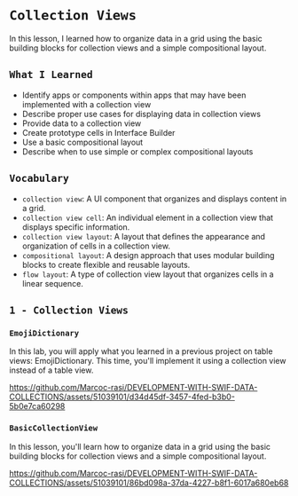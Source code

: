 # `Collection Views`

In this lesson, I learned how to organize data in a grid using the basic building blocks for collection views and a simple compositional layout.

## `What I Learned`

- Identify apps or components within apps that may have been implemented with a collection view
- Describe proper use cases for displaying data in collection views
- Provide data to a collection view
- Create prototype cells in Interface Builder
- Use a basic compositional layout
- Describe when to use simple or complex compositional layouts


## `Vocabulary`
- `collection view`: A UI component that organizes and displays content in a grid.
- `collection view cell`: An individual element in a collection view that displays specific information.
- `collection view layout`: A layout that defines the appearance and organization of cells in a collection view.
- `compositional layout`: A design approach that uses modular building blocks to create flexible and reusable layouts.
- `flow layout`: A type of collection view layout that organizes cells in a linear sequence.

## `1 - Collection Views`

### `EmojiDictionary`

In this lab, you will apply what you learned in a previous project on table views: EmojiDictionary. This time, you'll implement it using a collection view instead of a table view.

https://github.com/Marcoc-rasi/DEVELOPMENT-WITH-SWIF-DATA-COLLECTIONS/assets/51039101/d34d45df-3457-4fed-b3b0-5b0e7ca60298


### `BasicCollectionView`

In this lesson, you'll learn how to organize data in a grid using the basic building blocks for collection views and a simple compositional layout.

https://github.com/Marcoc-rasi/DEVELOPMENT-WITH-SWIF-DATA-COLLECTIONS/assets/51039101/86bd098a-37da-4227-b8f1-6017a680eb68

